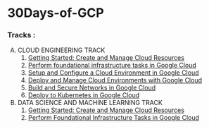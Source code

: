 # 30Days-of-GCP
<h3>Tracks : </h3>
<ol type="A">
  <li>CLOUD ENGINEERING TRACK
  <ol type="1">
    <li><a href="https://google.qwiklabs.com/quests/120">Getting Started: Create and Manage Cloud Resources</a></li>
    <li><a href="https://google.qwiklabs.com/quests/118">Perform foundational infrastructure tasks in Google Cloud</a></li>
    <li><a href="https://google.qwiklabs.com/quests/119">Setup and Configure a Cloud Environment in Google Cloud</a></li>
    <li><a href="https://google.qwiklabs.com/quests/121">Deploy and Manage Cloud Environments with Google Cloud</a></li>
    <li><a href="https://google.qwiklabs.com/quests/128">Build and Secure Networks in Google Cloud</a></li>
    <li><a href="https://google.qwiklabs.com/quests/116">Deploy to Kubernetes in Google Cloud</a></li>
  </ol></li>
  <li>DATA SCIENCE AND MACHINE LEARNING TRACK
    <ol type="1">
       <li><a href="https://google.qwiklabs.com/quests/120">Getting Started: Create and Manage Cloud Resources</a></li>
       <li><a href="https://google.qwiklabs.com/quests/118">Perform Foundational Infrastructure Tasks in Google Cloud</a></li>
  </ol></li>
  </ol>
